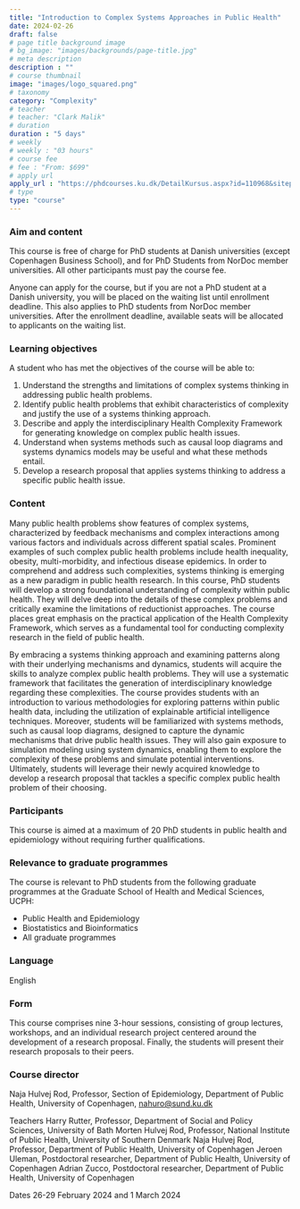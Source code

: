 ```yaml
---
title: "Introduction to Complex Systems Approaches in Public Health"
date: 2024-02-26
draft: false
# page title background image
# bg_image: "images/backgrounds/page-title.jpg"
# meta description
description : ""
# course thumbnail
image: "images/logo_squared.png"
# taxonomy
category: "Complexity"
# teacher
# teacher: "Clark Malik"
# duration
duration : "5 days"
# weekly
# weekly : "03 hours"
# course fee
# fee : "From: $699"
# apply url
apply_url : "https://phdcourses.ku.dk/DetailKursus.aspx?id=110968&sitepath=SUND"
# type
type: "course"
---
```


### Aim and content
This course is free of charge for PhD students at Danish universities (except Copenhagen Business School), and for PhD Students from NorDoc member universities. All other participants must pay the course fee.

Anyone can apply for the course, but if you are not a PhD student at a Danish university, you will be placed on the waiting list until enrollment deadline. This also applies to PhD students from NorDoc member universities. After the enrollment deadline, available seats will be allocated to applicants on the waiting list.

### Learning objectives
A student who has met the objectives of the course will be able to:

1. Understand the strengths and limitations of complex systems thinking in addressing public health problems.
2. Identify public health problems that exhibit characteristics of complexity and justify the use of a systems thinking approach.
3. Describe and apply the interdisciplinary Health Complexity Framework for generating knowledge on complex public health issues.
4. Understand when systems methods such as causal loop diagrams and systems dynamics models may be useful and what these methods entail.
5. Develop a research proposal that applies systems thinking to address a specific public health issue.

### Content
Many public health problems show features of complex systems, characterized by feedback mechanisms and complex interactions among various factors and individuals across different spatial scales. Prominent examples of such complex public health problems include health inequality, obesity, multi-morbidity, and infectious disease epidemics. In order to comprehend and address such complexities, systems thinking is emerging as a new paradigm in public health research.
In this course, PhD students will develop a strong foundational understanding of complexity within public health. They will delve deep into the details of these complex problems and critically examine the limitations of reductionist approaches. The course places great emphasis on the practical application of the Health Complexity Framework, which serves as a fundamental tool for conducting complexity research in the field of public health.

By embracing a systems thinking approach and examining patterns along with their underlying mechanisms and dynamics, students will acquire the skills to analyze complex public health problems. They will use a systematic framework that facilitates the generation of interdisciplinary knowledge regarding these complexities. The course provides students with an introduction to various methodologies for exploring patterns within public health data, including the utilization of explainable artificial intelligence techniques. Moreover, students will be familiarized with systems methods, such as causal loop diagrams, designed to capture the dynamic mechanisms that drive public health issues. They will also gain exposure to simulation modeling using system dynamics, enabling them to explore the complexity of these problems and simulate potential interventions. Ultimately, students will leverage their newly acquired knowledge to develop a research proposal that tackles a specific complex public health problem of their choosing.

### Participants
This course is aimed at a maximum of 20 PhD students in public health and epidemiology without requiring further qualifications.

### Relevance to graduate programmes
The course is relevant to PhD students from the following graduate programmes at the Graduate School of Health and Medical Sciences, UCPH:
- Public Health and Epidemiology
- Biostatistics and Bioinformatics
- All graduate programmes

### Language
English

### Form
This course comprises nine 3-hour sessions, consisting of group lectures, workshops, and an individual research project centered around the development of a research proposal. Finally, the students will present their research proposals to their peers.

### Course director
Naja Hulvej Rod, Professor, Section of Epidemiology, Department of Public Health, University of Copenhagen, nahuro@sund.ku.dk


Teachers
Harry Rutter, Professor, Department of Social and Policy Sciences, University of Bath
Morten Hulvej Rod, Professor, National Institute of Public Health, University of Southern Denmark
Naja Hulvej Rod, Professor, Department of Public Health, University of Copenhagen
Jeroen Uleman, Postdoctoral researcher, Department of Public Health, University of Copenhagen
Adrian Zucco, Postdoctoral researcher, Department of Public Health, University of Copenhagen

Dates
26-29 February 2024 and 1 March 2024